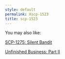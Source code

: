 ```yaml
---
style: default
permalink: Xscp-1523
title: scp-1523
---
```

You may also like:

[SCP-1275: Silent Bandit](http://scp-wiki.net/scp-1275)

[Unfinished Business: Part II](http://scp-wiki.net/unfinished-business-ii)
